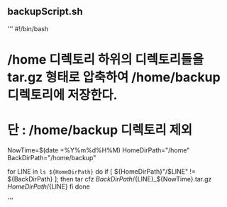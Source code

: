 
## backupScript.sh

'''
#!/bin/bash

# /home 디렉토리 하위의 디렉토리들을 tar.gz 형태로 압축하여 /home/backup 디렉토리에 저장한다.
# 단 : /home/backup 디렉토리 제외

NowTime=$(date +%Y%m%d%H%M)
HomeDirPath="/home"
BackDirPath="/home/backup"

for LINE in `ls ${HomeDirPath}`
do
if [ ${HomeDirPath}"/$LINE" != ${BackDirPath} ]; then
        tar cfz ${BackDirPath}/${LINE}_${NowTime}.tar.gz ${HomeDirPath}/${LINE}
fi
done

'''
